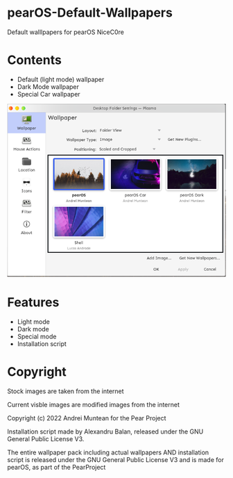 # pearOS-Default-Wallpapers
Default walllpapers for pearOS NiceC0re

# Contents
- Default (light mode) wallpaper
- Dark Mode wallpaper
- Special Car wallpaper

![Photo with what the pack contains](/git_screenshot/Screenshot_20211004_151328.png "What does the wallpaper pack contains?")

# Features
- Light mode
- Dark mode
- Special mode
- Installation script

# Copyright
Stock images are taken from the internet

Current visble images are modified images from the internet

Copyright (c) 2022 Andrei Muntean for the Pear Project

Installation script made by Alexandru Balan, released under the GNU General Public License V3.

The entire wallpaper pack including actual wallpapers AND installation script is released under the GNU General Public License V3 and is made for pearOS, as part of the PearProject
